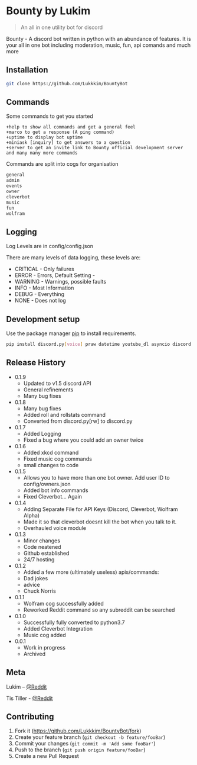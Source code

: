 # Bounty by Lukim

>An all in one utility bot for discord

 Bounty - A discord bot written in python with an abundance of features. It is  your all in one bot including moderation, music, fun, api comands and much more

## Installation

```sh
git clone https://github.com/Lukkkim/BountyBot
```

## Commands

Some commands to get you started
```
+help to show all commands and get a general feel
+marco to get a response (A ping command)
+uptime to display bot uptime
+miniask [inquiry] to get answers to a question
+server to get an invite link to Bounty official development server
and many many more commands
```
Commands are split into cogs for organisation

```python
general
admin
events
owner
cleverbot
music
fun
wolfram
```

## Logging

Log Levels are in config/config.json

There are many levels of data logging, these levels are:

* CRITICAL - Only failures
* ERROR - Errors, Default Setting -
* WARNING - Warnings, possible faults
* INFO - Most Information
* DEBUG - Everything
* NONE - Does not log


## Development setup

Use the package manager [pip](https://pip.pypa.io/en/stable/) to install requirements.

```sh
pip install discord.py[voice] praw datetime youtube_dl asyncio discord wolframalpha grequests
```

## Release History
* 0.1.9
    * Updated to v1.5 discord API
    * General refinements
    * Many bug fixes
* 0.1.8
    * Many bug fixes
    * Added roll and rollstats command
    * Converted from discord.py[rw] to discord.py
* 0.1.7
    * Added Logging
    * Fixed a bug where you could add an owner twice
* 0.1.6
    * Added xkcd command 
    * Fixed music cog commands 
    * small changes to code
* 0.1.5
    * Allows you to have more than one bot owner. Add user ID to config/owners.json
    * Added bot info commands
    * Fixed Cleverbot... Again
* 0.1.4
    * Adding Separate File for API Keys (Discord, Cleverbot, Wolfram Alpha)
    * Made it so that cleverbot doesnt kill the bot when you talk to it.
    * Overhauled voice module
* 0.1.3
    * Minor changes
    * Code neatened 
    * Github established
    * 24/7 hosting
* 0.1.2
    * Added a few more (ultimately useless) apis/commands:
	* Dad jokes
	* advice
	* Chuck Norris
* 0.1.1
    * Wolfram cog successfully added
    * Reworked Reddit command so any subreddit can be searched
* 0.1.0
    * Successfully fully converted to python3.7
    * Added Cleverbot Integration
    * Music cog added
* 0.0.1
    * Work in progress
    * Archived

## Meta

Lukim – [@Reddit](https://reddit.com/u/LukimOfficial)

Tis Tiller - [@Reddit](https://www.reddit.com/user/TissleTassle)

## Contributing

1. Fork it (<https://github.com/Lukkkim/BountyBot/fork>)
2. Create your feature branch (`git checkout -b feature/fooBar`)
3. Commit your changes (`git commit -m 'Add some fooBar'`)
4. Push to the branch (`git push origin feature/fooBar`)
5. Create a new Pull Request
